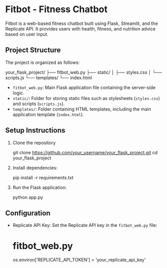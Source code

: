 # Fitbot - Fitness Chatbot

Fitbot is a web-based fitness chatbot built using Flask, Streamlit, and the Replicate API. It provides users with health, fitness, and nutrition advice based on user input.

## Project Structure

The project is organized as follows:

your_flask_project/
├── fitbot_web.py
├── static/
│ ├── styles.css
│ └── scripts.js
└── templates/
└── index.html



- `fitbot_web.py`: Main Flask application file containing the server-side logic.
- `static/`: Folder for storing static files such as stylesheets (`styles.css`) and scripts (`scripts.js`).
- `templates/`: Folder containing HTML templates, including the main application template (`index.html`).

## Setup Instructions

1. Clone the repository

    git clone https://github.com/your_username/your_flask_project.git
    cd your_flask_project

2. Install dependencies:

    pip install -r requirements.txt

3. Run the Flask application:

    python app.py


## Configuration

- Replicate API Key: Set the Replicate API key in the `fitbot_web.py` file:

  # fitbot_web.py
  os.environ['REPLICATE_API_TOKEN'] = 'your_replicate_api_key'

